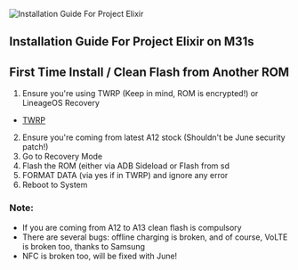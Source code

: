 ![Installation Guide For Project Elixir](https://i.imgur.com/3UmK6nS.png "Installation")

## Installation Guide For Project Elixir on M31s

## First Time Install / Clean Flash from Another ROM

1. Ensure you're using TWRP (Keep in mind, ROM is encrypted!) or LineageOS Recovery
 * [TWRP](https://sourceforge.net/projects/m317f/files/TWRP-11-3.7.0-m31s-20230424-1943.img/download)
2. Ensure you're coming from latest A12 stock (Shouldn't be June security patch!)
3. Go to Recovery Mode
4. Flash the ROM (either via ADB Sideload or Flash from sd
5. FORMAT DATA (via yes if in TWRP) and ignore any error
6. Reboot to System

### Note: 
- If you are coming from A12 to A13 clean flash is compulsory
- There are several bugs: offline charging is broken, and of course, VoLTE is broken too, thanks to Samsung
- NFC is broken too, will be fixed with June!
